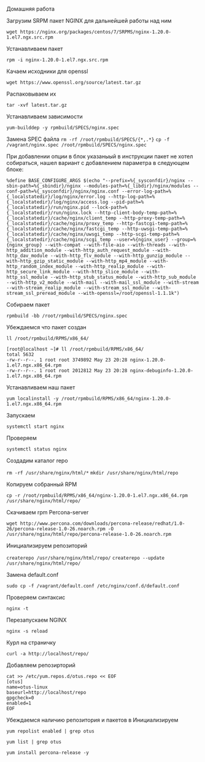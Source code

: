 Домашняя работа

Загрузим SRPM пакет NGINX для дальнейшей работы над ним

`wget https://nginx.org/packages/centos/7/SRPMS/nginx-1.20.0-1.el7.ngx.src.rpm`

Устанавливаем пакет

`rpm -i nginx-1.20.0-1.el7.ngx.src.rpm`

Качаем исходники для openssl

`wget https://www.openssl.org/source/latest.tar.gz`

Распаковываем их

`tar -xvf latest.tar.gz`

Устанавливаем зависимости

`yum-builddep -y rpmbuild/SPECS/nginx.spec`

Замена SPEC файла
`rm -rf /root/rpmbuild/SPECS/{*,.*}`
`cp -f /vagrant/nginx.spec /root/rpmbuild/SPECS/nginx.speс`

При добавлении опции в блок указаныый в инструкции пакет не хотел собираться, нашел вариант с добавлением параметра в следующем блоке:

```
%define BASE_CONFIGURE_ARGS $(echo "--prefix=%{_sysconfdir}/nginx --sbin-path=%{_sbindir}/nginx --modules-path=%{_libdir}/nginx/modules --conf-path=%{_sysconfdir}/nginx/nginx.conf --error-log-path=%{_localstatedir}/log/nginx/error.log --http-log-path=%{_localstatedir}/log/nginx/access.log --pid-path=%{_localstatedir}/run/nginx.pid --lock-path=%{_localstatedir}/run/nginx.lock --http-client-body-temp-path=%{_localstatedir}/cache/nginx/client_temp --http-proxy-temp-path=%{_localstatedir}/cache/nginx/proxy_temp --http-fastcgi-temp-path=%{_localstatedir}/cache/nginx/fastcgi_temp --http-uwsgi-temp-path=%{_localstatedir}/cache/nginx/uwsgi_temp --http-scgi-temp-path=%{_localstatedir}/cache/nginx/scgi_temp --user=%{nginx_user} --group=%{nginx_group} --with-compat --with-file-aio --with-threads --with-http_addition_module --with-http_auth_request_module --with-http_dav_module --with-http_flv_module --with-http_gunzip_module --with-http_gzip_static_module --with-http_mp4_module --with-http_random_index_module --with-http_realip_module --with-http_secure_link_module --with-http_slice_module --with-http_ssl_module --with-http_stub_status_module --with-http_sub_module --with-http_v2_module --with-mail --with-mail_ssl_module --with-stream --with-stream_realip_module --with-stream_ssl_module --with-stream_ssl_preread_module --with-openssl=/root/openssl-1.1.1k")
```

Собираем пакет

`rpmbuild -bb /root/rpmbuild/SPECS/nginx.speс`

Убеждаемся что пакет создан

`ll /root/rpmbuild/RPMS/x86_64/`

```
[root@localhost ~]# ll /root/rpmbuild/RPMS/x86_64/
total 5632
-rw-r--r--. 1 root root 3749892 May 23 20:28 nginx-1.20.0-1.el7.ngx.x86_64.rpm
-rw-r--r--. 1 root root 2012812 May 23 20:28 nginx-debuginfo-1.20.0-1.el7.ngx.x86_64.rpm
```

Устанавливаем наш пакет

`yum localinstall -y /root/rpmbuild/RPMS/x86_64/nginx-1.20.0-1.el7.ngx.x86_64.rpm`

Запускаем

`systemctl start nginx`

Проверяем

`systemctl status nginx`

Создадим каталог repo

`rm -rf /usr/share/nginx/html/*`
`mkdir /usr/share/nginx/html/repo`

Копируем  собранный RPM

`cp -r /root/rpmbuild/RPMS/x86_64/nginx-1.20.0-1.el7.ngx.x86_64.rpm /usr/share/nginx/html/repo/`

Скачиваем rpm  Percona-server

`wget http://www.percona.com/downloads/percona-release/redhat/1.0-26/percona-release-1.0-26.noarch.rpm -O /usr/share/nginx/html/repo/percona-release-1.0-26.noarch.rpm`

Инициализируем репозиторий

`createrepo /usr/share/nginx/html/repo/`
`createrepo --update /usr/share/nginx/html/repo/`

Замена default.conf

`sudo cp -f /vagrant/default.conf /etc/nginx/conf.d/default.conf`

Проверяем синтаксис

`nginx -t`

Перезапускаем NGINX

`nginx -s reload`

Курл на страничку

`curl -a http://localhost/repo/`

Добавляем репозирторий

```
cat >> /etc/yum.repos.d/otus.repo << EOF
[otus]
name=otus-linux
baseurl=http://localhost/repo
gpgcheck=0
enabled=1
EOF
```

Убеждаемся наличию репозитория и пакетов в Инициализируем

```
yum repolist enabled | grep otus

yum list | grep otus

yum install percona-release -y
```
